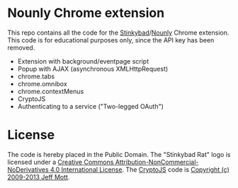 Nounly Chrome extension
==========================

This repo contains all the code for the [Stinkybad](http://stinkybad.com)/[Nounly](http://nounly.com/) Chrome extension.
This code is for educational purposes only, since the API key has been removed.

* Extension with background/eventpage script
* Popup with AJAX (asynchronous XMLHttpRequest)
* chrome.tabs
* chrome.omnibox
* chrome.contextMenus
* CryptoJS
* Authenticating to a service ("Two-legged OAuth")


License
=======
The code is hereby placed in the Public Domain.
The "Stinkybad Rat" logo is licensed under a [Creative Commons Attribution-NonCommercial-NoDerivatives 4.0 International License](http://creativecommons.org/licenses/by-nc-nd/4.0/deed.en_US).
The [CryptoJS](http://code.google.com/p/crypto-js/) code is [Copyright (c) 2009-2013 Jeff Mott](http://code.google.com/p/crypto-js/wiki/License).
